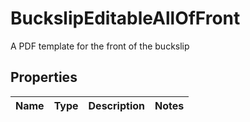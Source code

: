 

# BuckslipEditableAllOfFront

A PDF template for the front of the buckslip

## Properties

| Name | Type | Description | Notes |
|------------ | ------------- | ------------- | -------------|



